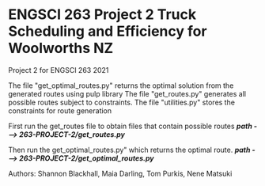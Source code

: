 # ENGSCI 263 Project 2 Truck Scheduling and Efficiency for Woolworths NZ
Project 2 for ENGSCI 263 2021

The file "get_optimal_routes.py" returns the optimal solution from the generated routes using pulp library
The file "get_routes.py" generates all possible routes subject to constraints.
The file "utilities.py" stores the constraints for route generation

First run the get_routes file to obtain files that contain possible routes
***path ---> 263-PROJECT-2/get_routes.py***

Then run the get_optimal_routes.py" which returns the optimal route. 
***path ---> 263-PROJECT-2/get_optimal_routes.py***

Authors: Shannon Blackhall, Maia Darling, Tom Purkis, Nene Matsuki
